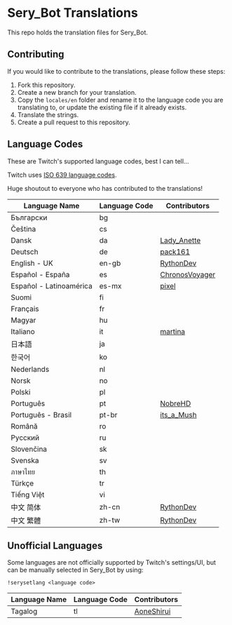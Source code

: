# Sery_Bot Translations

This repo holds the translation files for Sery_Bot.

## Contributing

If you would like to contribute to the translations, please follow these steps:

1. Fork this repository.
2. Create a new branch for your translation.
3. Copy the `locales/en` folder and rename it to the language code you are translating to, or update the existing file if it already exists.
4. Translate the strings.
5. Create a pull request to this repository.

## Language Codes

These are Twitch's supported language codes, best I can tell...

Twitch uses [ISO 639 language codes](https://en.wikipedia.org/wiki/List_of_ISO_639_language_codes). 

Huge shoutout to everyone who has contributed to the translations!

| Language Name | Language Code | Contributors |
| --- | --- | --- |
| Български | bg |
| Čeština | cs |
| Dansk | da | [Lady_Anette](https://x.com/Lady_Anette_ttv) |
| Deutsch | de | [pack161](https://x.com/Pack161x) |
| English - UK | en-gb | [RythonDev](https://twitch.tv/RythonDev) |
| Español - España | es | [ChronosVoyager](https://x.com/ChronosVoyager) |
| Español - Latinoamérica | es-mx | [pixel](https://x.com/thepixeltwink) |
| Suomi | fi |
| Français | fr |
| Magyar | hu |
| Italiano | it | [martina](https://x.com/martibtw) |
| 日本語 | ja |
| 한국어 | ko |
| Nederlands | nl |
| Norsk | no |
| Polski | pl |
| Português | pt | [NobreHD](https://x.com/NobreHD) |
| Português - Brasil | pt-br | [its_a_Mush](https://x.com/its_a_Mush) |
| Română | ro |
| Русский | ru |
| Slovenčina | sk |
| Svenska | sv |
| ภาษาไทย | th |
| Türkçe | tr |
| Tiếng Việt | vi |
| 中文 简体 | zh-cn | [RythonDev](https://twitch.tv/RythonDev) |
| 中文 繁體 | zh-tw | [RythonDev](https://twitch.tv/RythonDev) |


## Unofficial Languages

Some languages are not officially supported by Twitch's settings/UI, but can be manually selected in Sery_Bot by using:
```
!serysetlang <language code>
```
| Language Name | Language Code | Contributors |
| --- | --- | --- |
| Tagalog | tl | [AoneShirui](https://x.com/AoneShirui) |

